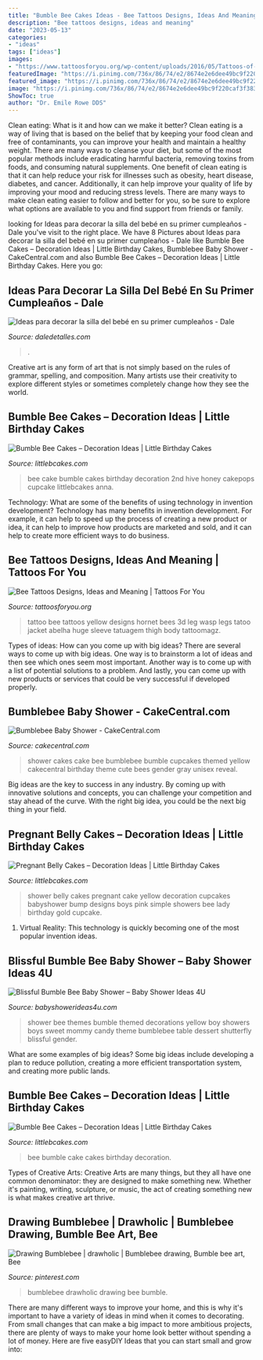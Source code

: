 ```yaml
---
title: "Bumble Bee Cakes Ideas - Bee Tattoos Designs, Ideas And Meaning"
description: "Bee tattoos designs, ideas and meaning"
date: "2023-05-13"
categories:
- "ideas"
tags: ["ideas"]
images:
- "https://www.tattoosforyou.org/wp-content/uploads/2016/05/Tattoos-of-Bees.jpg"
featuredImage: "https://i.pinimg.com/736x/86/74/e2/8674e2e6dee49bc9f220caf3f38317a7.jpg"
featured_image: "https://i.pinimg.com/736x/86/74/e2/8674e2e6dee49bc9f220caf3f38317a7.jpg"
image: "https://i.pinimg.com/736x/86/74/e2/8674e2e6dee49bc9f220caf3f38317a7.jpg"
ShowToc: true
author: "Dr. Emile Rowe DDS"
---
```



Clean eating: What is it and how can we make it better?
Clean eating is a way of living that is based on the belief that by keeping your food clean and free of contaminants, you can improve your health and maintain a healthy weight. There are many ways to cleanse your diet, but some of the most popular methods include eradicating harmful bacteria, removing toxins from foods, and consuming natural supplements.
One benefit of clean eating is that it can help reduce your risk for illnesses such as obesity, heart disease, diabetes, and cancer. Additionally, it can help improve your quality of life by improving your mood and reducing stress levels. There are many ways to make clean eating easier to follow and better for you, so be sure to explore what options are available to you and find support from friends or family.

	

		
looking for Ideas para decorar la silla del bebé en su primer cumpleaños - Dale you've visit to the right place. We have 8 Pictures about Ideas para decorar la silla del bebé en su primer cumpleaños - Dale like Bumble Bee Cakes – Decoration Ideas | Little Birthday Cakes, Bumblebee Baby Shower - CakeCentral.com and also Bumble Bee Cakes – Decoration Ideas | Little Birthday Cakes. Here you go:
		
    
## Ideas Para Decorar La Silla Del Bebé En Su Primer Cumpleaños - Dale

<img loading=lazy src="https://i1.wp.com/www.daledetalles.com/wp-content/uploads/2016/09/silla-de-bebe-decorada6.jpg" onerror="this.onerror=null;this.src='https://tse1.mm.bing.net/th?id=OIP.uICqDG7h1OwMlUIH-hmNAQHaLI&amp;pid=15.1';" alt="Ideas para decorar la silla del bebé en su primer cumpleaños - Dale">

_Source: daledetalles.com_

>. 

	

Creative art is any form of art that is not simply based on the rules of grammar, spelling, and composition. Many artists use their creativity to explore different styles or sometimes completely change how they see the world.

    
## Bumble Bee Cakes – Decoration Ideas | Little Birthday Cakes

<img loading=lazy src="http://www.littlebcakes.com/wp-content/uploads/2014/01/Bumble-Bee-Cake-Ideas.jpg" onerror="this.onerror=null;this.src='https://tse1.mm.bing.net/th?id=OIP.CP4Z8iP-EmejU5mrTyAp6QHaE8&amp;pid=15.1';" alt="Bumble Bee Cakes – Decoration Ideas | Little Birthday Cakes">

_Source: littlebcakes.com_

>bee cake bumble cakes birthday decoration 2nd hive honey cakepops cupcake littlebcakes anna. 

	

Technology: What are some of the benefits of using technology in invention development?
Technology has many benefits in invention development. For example, it can help to speed up the process of creating a new product or idea, it can help to improve how products are marketed and sold, and it can help to create more efficient ways to do business.

    
## Bee Tattoos Designs, Ideas And Meaning | Tattoos For You

<img loading=lazy src="https://www.tattoosforyou.org/wp-content/uploads/2016/05/Tattoos-of-Bees.jpg" onerror="this.onerror=null;this.src='https://tse3.mm.bing.net/th?id=OIP.YXvoF9gvxxXXW0nCVyvajQHaJ9&amp;pid=15.1';" alt="Bee Tattoos Designs, Ideas and Meaning | Tattoos For You">

_Source: tattoosforyou.org_

>tattoo bee tattoos yellow designs hornet bees 3d leg wasp legs tatoo jacket abelha huge sleeve tatuagem thigh body tattoomagz. 

	

Types of ideas: How can you come up with big ideas?
There are several ways to come up with big ideas. One way is to brainstorm a lot of ideas and then see which ones seem most important. Another way is to come up with a list of potential solutions to a problem. And lastly, you can come up with new products or services that could be very successful if developed properly.

    
## Bumblebee Baby Shower - CakeCentral.com

<img loading=lazy src="https://cdn001.cakecentral.com/gallery/2015/03/900_684336u6ME_bumblebee-baby-shower.jpg" onerror="this.onerror=null;this.src='https://tse1.mm.bing.net/th?id=OIP.Skr_ZVncEtvT28d-HpLTqwHaJ4&amp;pid=15.1';" alt="Bumblebee Baby Shower - CakeCentral.com">

_Source: cakecentral.com_

>shower cakes cake bee bumblebee bumble cupcakes themed yellow cakecentral birthday theme cute bees gender gray unisex reveal. 

	

Big ideas are the key to success in any industry. By coming up with innovative solutions and concepts, you can challenge your competition and stay ahead of the curve. With the right big idea, you could be the next big thing in your field.

    
## Pregnant Belly Cakes – Decoration Ideas | Little Birthday Cakes

<img loading=lazy src="http://www.littlebcakes.com/wp-content/uploads/2014/01/Pregnant-Belly-Cakes-Pictures.jpg" onerror="this.onerror=null;this.src='https://tse3.mm.bing.net/th?id=OIP.VPN1kEt4y-KvJsQhC56ErgHaJ4&amp;pid=15.1';" alt="Pregnant Belly Cakes – Decoration Ideas | Little Birthday Cakes">

_Source: littlebcakes.com_

>shower belly cakes pregnant cake yellow decoration cupcakes babyshower bump designs boys pink simple showers bee lady birthday gold cupcake. 

	

1. Virtual Reality: This technology is quickly becoming one of the most popular invention ideas.

    
## Blissful Bumble Bee Baby Shower – Baby Shower Ideas 4U

<img loading=lazy src="https://www.babyshowerideas4u.com/wp-content/uploads/2016/08/Blissful-Bumble-Bee-Baby-Shower-Candies.jpg" onerror="this.onerror=null;this.src='https://tse3.mm.bing.net/th?id=OIP.A083jwlksHkHlxiditVlUwHaLH&amp;pid=15.1';" alt="Blissful Bumble Bee Baby Shower – Baby Shower Ideas 4U">

_Source: babyshowerideas4u.com_

>shower bee themes bumble themed decorations yellow boy showers boys sweet mommy candy theme bumblebee table dessert shutterfly blissful gender. 

	

What are some examples of big ideas?
Some big ideas include developing a plan to reduce pollution, creating a more efficient transportation system, and creating more public lands.

    
## Bumble Bee Cakes – Decoration Ideas | Little Birthday Cakes

<img loading=lazy src="http://www.littlebcakes.com/wp-content/uploads/2014/01/Bumble-Bee-Cake.jpg" onerror="this.onerror=null;this.src='https://tse1.mm.bing.net/th?id=OIP.L8XUa_I7UN4F4Lu0HB5w8gHaJ6&amp;pid=15.1';" alt="Bumble Bee Cakes – Decoration Ideas | Little Birthday Cakes">

_Source: littlebcakes.com_

>bee bumble cake cakes birthday decoration. 

	

Types of Creative Arts:
Creative Arts are many things, but they all have one common denominator: they are designed to make something new. Whether it's painting, writing, sculpture, or music, the act of creating something new is what makes creative art thrive.

    
## Drawing Bumblebee | Drawholic | Bumblebee Drawing, Bumble Bee Art, Bee

<img loading=lazy src="https://i.pinimg.com/736x/86/74/e2/8674e2e6dee49bc9f220caf3f38317a7.jpg" onerror="this.onerror=null;this.src='https://tse3.mm.bing.net/th?id=OIP.msIaw6PGBnXYbsM26bSf3wHaEK&amp;pid=15.1';" alt="Drawing Bumblebee | drawholic | Bumblebee drawing, Bumble bee art, Bee">

_Source: pinterest.com_

>bumblebee drawholic drawing bee bumble. 

	

There are many different ways to improve your home, and this is why it's important to have a variety of ideas in mind when it comes to decorating. From small changes that can make a big impact to more ambitious projects, there are plenty of ways to make your home look better without spending a lot of money. Here are five easyDIY Ideas that you can start small and grow into: 

